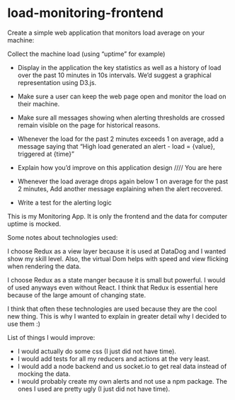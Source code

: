 # load-monitoring-frontend

Create a simple web application that monitors load average on your machine:

Collect the machine load (using “uptime” for example)

+ Display in the application the key statistics as well as a history of load over the past 10 minutes in 10s intervals. We’d suggest a graphical representation using D3.js.

+ Make sure a user can keep the web page open and monitor the load on their machine.

+ Make sure all messages showing when alerting thresholds are crossed remain visible on the page for historical reasons.

+ Whenever the load for the past 2 minutes exceeds 1 on average, add a message saying that “High load generated an alert - load = {value}, triggered at {time}”

+ Explain how you’d improve on this application design
//// You are here

+ Whenever the load average drops again below 1 on average for the past 2 minutes, Add another message explaining when the alert recovered.

+ Write a test for the alerting logic

This is my Monitoring App. It is only the frontend and the data for computer uptime is mocked.

Some notes about technologies used:

I choose Redux as a view layer because it is used at DataDog and I wanted show my skill level. Also, the virtual Dom helps with speed and view flicking when rendering the data.

I choose Redux as a state manger because it is small but powerful. I would of used anyways even without React. I think that Redux is essential here because of the large amount of changing state.

I think that often these technologies are used because they are the cool new thing. This is why I wanted to explain in greater detail why I decided to use them :)

List of things I would improve:

+ I would actually do some css (I just did not have time).
+ I would add tests for all my reducers and actions at the very least.
+ I would add a node backend and us socket.io to get real data instead of mocking the data.
+ I would probably create my own alerts and not use a npm package. The ones I used are pretty ugly (I just did not have time).
